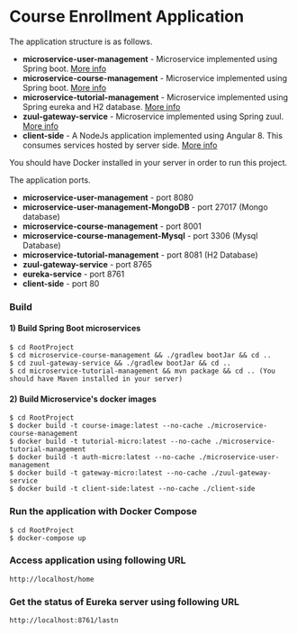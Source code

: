 # Course Enrollment Application

The application structure is as follows.
- **microservice-user-management** - Microservice implemented using Spring boot. [More info](microservice-user-management/README.md)
- **microservice-course-management** - Microservice implemented using Spring boot. [More info](microservice-course-management/README.md)
- **microservice-tutorial-management** - Microservice implemented using Spring eureka and H2 database. [More info](eureka-discovery-service/README.md)
- **zuul-gateway-service** - Microservice implemented using Spring zuul. [More info](zuul-gateway-service/README.md)
- **client-side** - A NodeJs application implemented using Angular 8. This consumes services hosted by server side.  [More info](client-side/README.md)

You should have Docker installed in your server in order to run this project.

The application ports.
- **microservice-user-management** - port 8080
- **microservice-user-management-MongoDB** - port 27017 (Mongo database)
- **microservice-course-management** - port 8001 
- **microservice-course-management-Mysql** - port 3306 (Mysql Database)
- **microservice-tutorial-management** - port 8081 (H2 Database)
- **zuul-gateway-service** - port 8765
- **eureka-service** - port 8761
- **client-side** - port 80

### Build

#### 1) Build Spring Boot microservices
   
```
$ cd RootProject
$ cd microservice-course-management && ./gradlew bootJar && cd ..
$ cd zuul-gateway-service && ./gradlew bootJar && cd ..
$ cd microservice-tutorial-management && mvn package && cd .. (You should have Maven installed in your server)
```

#### 2) Build Microservice's docker images 

```
$ cd RootProject
$ docker build -t course-image:latest --no-cache ./microservice-course-management
$ docker build -t tutorial-micro:latest --no-cache ./microservice-tutorial-management
$ docker build -t auth-micro:latest --no-cache ./microservice-user-management
$ docker build -t gateway-micro:latest --no-cache ./zuul-gateway-service
$ docker build -t client-side:latest --no-cache ./client-side
```

### Run the application with Docker Compose
```
$ cd RootProject
$ docker-compose up
```

### Access application using following URL

```
http://localhost/home
```
### Get the status of Eureka server using following URL

```
http://localhost:8761/lastn
```
